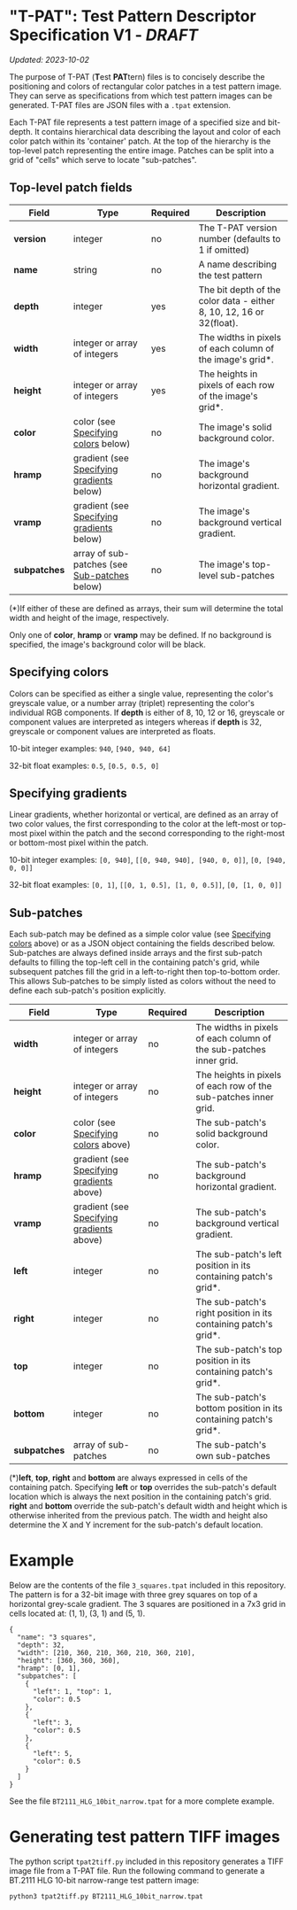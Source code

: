 "T-PAT": Test Pattern Descriptor Specification V1 - *DRAFT*
===========================================================

*Updated: 2023-10-02*

The purpose of T-PAT (**T**est **PAT**tern) files is to concisely describe the positioning and colors of rectangular color patches in a test pattern image. They can serve as specifications from which test pattern images can be generated. T-PAT files are JSON files with a `.tpat` extension.

Each T-PAT file represents a test pattern image of a specified size and bit-depth. It contains hierarchical data describing the layout and color of each color patch within its 'container' patch. At the top of the hierarchy is the top-level patch representing the entire image. Patches can be split into a grid of "cells" which serve to locate "sub-patches".

Top-level patch fields
----------------------

| Field | Type | Required | Description |
| - | - | - | - |
| **version** | integer | no | The T-PAT version number (defaults to 1 if omitted) |
| **name** | string | no | A name describing the test pattern |
| **depth** | integer | yes | The bit depth of the color data - either 8, 10, 12, 16 or 32(float). |
| **width** | integer or array of integers | yes | The widths in pixels of each column of the image's grid*. |
| **height** | integer or array of integers | yes | The heights in pixels of each row of the image's grid*. |
| **color** | color (see [Specifying colors](#specifying-colors) below) | no | The image's solid background color. |
| **hramp** | gradient (see [Specifying gradients](#specifying-gradients) below) | no | The image's background horizontal gradient. |
| **vramp** | gradient (see [Specifying gradients](#specifying-gradients) below) | no | The image's background vertical gradient. |
| **subpatches** | array of sub-patches (see [Sub-patches](#Sub-patches) below) | no | The image's top-level sub-patches |

(*)If either of these are defined as arrays, their sum will determine the total width and height of the image, respectively.

Only one of **color**, **hramp** or **vramp** may be defined. If no background is specified, the image's background color will be black.

Specifying colors
-----------------

Colors can be specified as either a single value, representing the color's greyscale value, or a number array (triplet) representing the color's individual RGB components. If **depth** is either of 8, 10, 12 or 16, greyscale or component values are interpreted as integers whereas if **depth** is 32, greyscale or component values are interpreted as floats.

10-bit integer examples: `940`, `[940, 940, 64]`

32-bit float examples: `0.5`, `[0.5, 0.5, 0]`

Specifying gradients
--------------------

Linear gradients, whether horizontal or vertical, are defined as an array of two color values, the first corresponding to the color at the left-most or top-most pixel within the patch and the second corresponding to the right-most or bottom-most pixel within the patch.

10-bit integer examples: `[0, 940]`, `[[0, 940, 940], [940, 0, 0]]`, `[0, [940, 0, 0]]`

32-bit float examples: `[0, 1]`, `[[0, 1, 0.5], [1, 0, 0.5]]`, `[0, [1, 0, 0]]`

Sub-patches
-----------

Each sub-patch may be defined as a simple color value (see [Specifying colors](#specifying-colors) above) or as a JSON object containing the fields described below. Sub-patches are always defined inside arrays and the first sub-patch defaults to filling the top-left cell in the containing patch's grid, while subsequent patches fill the grid in a left-to-right then top-to-bottom order. This allows Sub-patches to be simply listed as colors without the need to define each sub-patch's position explicitly.

| Field | Type | Required | Description |
| - | - | - | - |
| **width** | integer or array of integers | no | The widths in pixels of each column of the sub-patches inner grid. |
| **height** | integer or array of integers | no | The heights in pixels of each row of the sub-patches inner grid. |
| **color** | color (see [Specifying colors](#specifying-colors) above) | no | The sub-patch's solid background color. |
| **hramp** | gradient (see [Specifying gradients](#specifying-gradients) above) | no | The sub-patch's background horizontal gradient. |
| **vramp** | gradient (see [Specifying gradients](#specifying-gradients) above) | no | The sub-patch's background vertical gradient. |
| **left** | integer | no | The sub-patch's left position in its containing patch's grid*. |
| **right** | integer | no | The sub-patch's right position in its containing patch's grid*. |
| **top** | integer | no | The sub-patch's top position in its containing patch's grid*. |
| **bottom** | integer | no | The sub-patch's bottom position in its containing patch's grid*. |
| **subpatches** | array of sub-patches | no | The sub-patch's own sub-patches |

(*)**left**, **top**, **right** and **bottom** are always expressed in cells of the containing patch. Specifying **left** or **top** overrides the sub-patch's default location which is always the next position in the containing patch's grid. **right** and **bottom** override the sub-patch's default width and height which is otherwise inherited from the previous patch. The width and height also determine the X and Y increment for the sub-patch's default location.

Example
=======

Below are the contents of the file `3_squares.tpat` included in this repository. The pattern is for a 32-bit image with three grey squares on top of a horizontal grey-scale gradient. The 3 squares are positioned in a 7x3 grid in cells located at: (1, 1), (3, 1) and (5, 1).

```
{
  "name": "3 squares",
  "depth": 32,
  "width": [210, 360, 210, 360, 210, 360, 210],
  "height": [360, 360, 360],
  "hramp": [0, 1],
  "subpatches": [
    {
      "left": 1, "top": 1,
      "color": 0.5
    },
    {
      "left": 3,
      "color": 0.5
    },
    {
      "left": 5,
      "color": 0.5
    }
  ]
}
```

See the file `BT2111_HLG_10bit_narrow.tpat` for a more complete example.

Generating test pattern TIFF images
===================================

The python script `tpat2tiff.py` included in this repository generates a TIFF image file from a T-PAT file. Run the following command to generate a BT.2111 HLG 10-bit narrow-range test pattern image:

```
python3 tpat2tiff.py BT2111_HLG_10bit_narrow.tpat
```